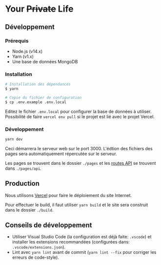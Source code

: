 
# Your ~~Private~~ Life


## Développement

### Prérequis

- Node.js (v14.x)
- Yarn (v1.x)
- Une base de données MongoDB

### Installation

```bash
# Installation des dépendances
$ yarn 

# Copie du fichier de configuration
$ cp .env.example .env.local
```

Editez le fichier `.env.local` pour configurer la base de données à utiliser. Possibilité de faire `vercel env pull` si le projet est lié avec le projet Vercel. 

### Développement

```bash
yarn dev
```

Ceci démarrera le serveur web sur le port 3000. L'édtion des fichiers des pages sera automatiquement répercutée sur le serveur.

Les pages se trouvent dans le dossier `./pages` et les [routes API]((https://nextjs.org/docs/api-routes/introduction)) se trouvent dans `./pages/api`.

## Production

Nous utilisons [Vercel](https://vercel.com) pour faire le déploiement du site Internet.

Pour effectuer le build, il faut utiliser `yarn build` et le site sera construit dans le dossier `./build`.

## Conseils de développement

- Utiliser Visual Studio Code (la configuration est déjà faite: `.vscode`) et installer les extensions recommandées (configurées dans: `.vscode/extensions.json`).
- Lint avec `yarn lint` avant de commit (`yarn lint --fix` pour corriger les erreurs de code-style).